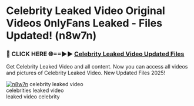 # Celebrity Leaked Video Original Videos 0nlyFans Leaked - Files Updated! (n8w7n)

<h3>🔴 CLICK HERE 🌐==►► <a href="https://tinyurl.com/x26r9saj" rel="nofollow">Celebrity Leaked Video Updated Files</a></h3>

Get Celebrity Leaked Video and all content. Now you can access all videos and pictures of Celebrity Leaked Video. New Updated Files 2025!

[![n8w7n](https://i.imgur.com/LkgZPqh.gif)](https://tinyurl.com/x26r9saj)
celebrity leaked video<br>
celebrities leaked video<br>
leaked video celebrity
